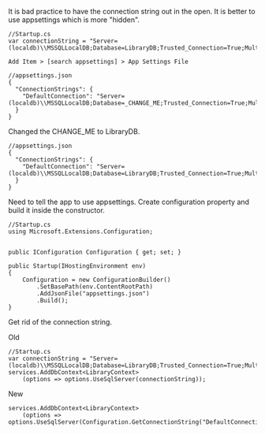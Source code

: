 ﻿
It is bad practice to have the connection string out in the open. It is better to use appsettings which is more "hidden".
```
//Startup.cs
var connectionString = "Server=(localdb)\\MSSQLLocalDB;Database=LibraryDB;Trusted_Connection=True;MultipleActiveResultSets=true";
```


```
Add Item > [search appsettings] > App Settings File
```

```
//appsettings.json
{
  "ConnectionStrings": {
    "DefaultConnection": "Server=(localdb)\\MSSQLLocalDB;Database=_CHANGE_ME;Trusted_Connection=True;MultipleActiveResultSets=true"
  }
}
```

Changed the CHANGE_ME to LibraryDB.
```
//appsettings.json
{
  "ConnectionStrings": {
    "DefaultConnection": "Server=(localdb)\\MSSQLLocalDB;Database=LibraryDB;Trusted_Connection=True;MultipleActiveResultSets=true"
  }
}
```

Need to tell the app to use appsettings. Create configuration property and build it inside the constructor.
```
//Startup.cs
using Microsoft.Extensions.Configuration;


public IConfiguration Configuration { get; set; }

public Startup(IHostingEnvironment env)
{
    Configuration = new ConfigurationBuilder()
        .SetBasePath(env.ContentRootPath)
        .AddJsonFile("appsettings.json")
        .Build();
}

```

Get rid of the connection string.

Old
```
//Startup.cs
var connectionString = "Server=(localdb)\\MSSQLLocalDB;Database=LibraryDB;Trusted_Connection=True;MultipleActiveResultSets=true";
services.AddDbContext<LibraryContext>
    (options => options.UseSqlServer(connectionString));
```



New
```
services.AddDbContext<LibraryContext>
    (options => options.UseSqlServer(Configuration.GetConnectionString("DefaultConnection")));
```



